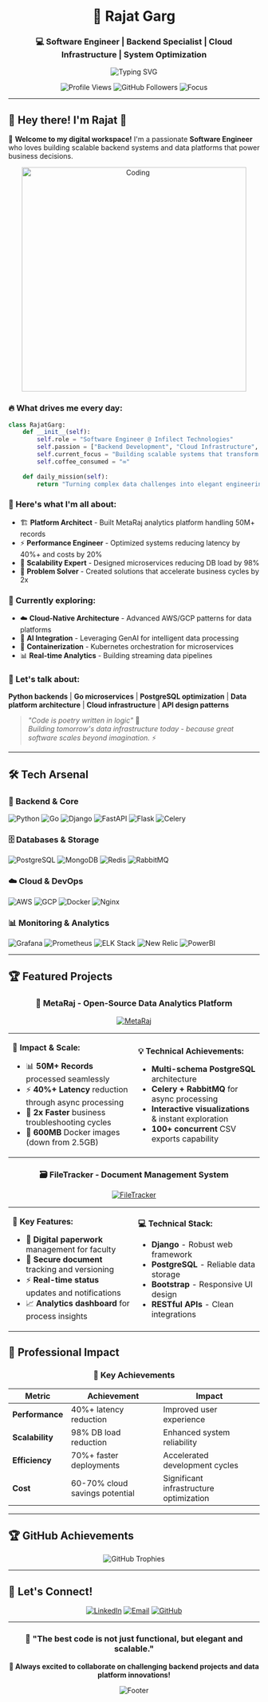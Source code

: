 <div align="center">
  
# 🚀 Rajat Garg

### 💻 Software Engineer | Backend Specialist | Cloud Infrastructure | System Optimization
<img src="https://readme-typing-svg.herokuapp.com?font=Fira+Code&size=22&pause=1000&color=00D4AA&center=true&vCenter=true&width=600&lines=Welcome+to+my+GitHub+Profile!;Backend+Engineer+%7C+Python+%7C+PostgreSQL;Microservices+%7C+Cloud+Architecture;Building+Scalable+Solutions;Performance+Optimization+Specialist" alt="Typing SVG" />

<p align="center">
  <img src="https://komarev.com/ghpvc/?username=rajatgarg765&label=Profile%20Views&color=brightgreen&style=for-the-badge" alt="Profile Views" />
  <img src="https://img.shields.io/github/followers/rajatgarg765?label=Followers&style=for-the-badge&color=blue" alt="GitHub Followers" />
  <img src="https://img.shields.io/badge/Focus-Backend%20Engineering-orange?style=for-the-badge" alt="Focus" />
</p>

</div>

---

## 🎯 Hey there! I'm Rajat 👋

🚀 **Welcome to my digital workspace!** I'm a passionate **Software Engineer** who loves building scalable backend systems and data platforms that power business decisions.

<div align="center">
  <img alt="Coding" width="450" src="https://i.pinimg.com/originals/81/17/8b/81178b47a8598f0c81c4799946101548.gif">
</div>

### 🔥 What drives me every day:
```python
class RajatGarg:
    def __init__(self):
        self.role = "Software Engineer @ Infilect Technologies"
        self.passion = ["Backend Development", "Cloud Infrastructure", "Performance Optimization"]
        self.current_focus = "Building scalable systems that transform business insights"
        self.coffee_consumed = "∞"
    
    def daily_mission(self):
        return "Turning complex data challenges into elegant engineering solutions! 🎯"
```

### 🌟 Here's what I'm all about:
- 🏗️ **Platform Architect** - Built MetaRaj analytics platform handling 50M+ records
- ⚡ **Performance Engineer** - Optimized systems reducing latency by 40%+ and costs by 20%
- 🚀 **Scalability Expert** - Designed microservices reducing DB load by 98%
- 🎯 **Problem Solver** - Created solutions that accelerate business cycles by 2x

### 🎯 Currently exploring:
- ☁️ **Cloud-Native Architecture** - Advanced AWS/GCP patterns for data platforms
- 🤖 **AI Integration** - Leveraging GenAI for intelligent data processing
- 🐳 **Containerization** - Kubernetes orchestration for microservices  
- 📊 **Real-time Analytics** - Building streaming data pipelines

### 💬 Let's talk about:
**Python backends** | **Go microservices** | **PostgreSQL optimization** | **Data platform architecture** | **Cloud infrastructure** | **API design patterns**

> *"Code is poetry written in logic"* 💫  
> *Building tomorrow's data infrastructure today - because great software scales beyond imagination.* ⚡

---

## 🛠️ Tech Arsenal

### 🔧 Backend & Core
<p align="left">
  <img src="https://img.shields.io/badge/Python-3776AB?style=for-the-badge&logo=python&logoColor=white" alt="Python" />
  <img src="https://img.shields.io/badge/Go-00ADD8?style=for-the-badge&logo=go&logoColor=white" alt="Go" />
  <img src="https://img.shields.io/badge/Django-092E20?style=for-the-badge&logo=django&logoColor=white" alt="Django" />
  <img src="https://img.shields.io/badge/FastAPI-009688?style=for-the-badge&logo=fastapi&logoColor=white" alt="FastAPI" />
  <img src="https://img.shields.io/badge/Flask-000000?style=for-the-badge&logo=flask&logoColor=white" alt="Flask" />
  <img src="https://img.shields.io/badge/Celery-37B24D?style=for-the-badge&logo=celery&logoColor=white" alt="Celery" />
</p>

### 🗄️ Databases & Storage
<p align="left">
  <img src="https://img.shields.io/badge/PostgreSQL-316192?style=for-the-badge&logo=postgresql&logoColor=white" alt="PostgreSQL" />
  <img src="https://img.shields.io/badge/MongoDB-4EA94B?style=for-the-badge&logo=mongodb&logoColor=white" alt="MongoDB" />
  <img src="https://img.shields.io/badge/Redis-DC382D?style=for-the-badge&logo=redis&logoColor=white" alt="Redis" />
  <img src="https://img.shields.io/badge/RabbitMQ-FF6600?style=for-the-badge&logo=rabbitmq&logoColor=white" alt="RabbitMQ" />
</p>

### ☁️ Cloud & DevOps
<p align="left">
  <img src="https://img.shields.io/badge/AWS-232F3E?style=for-the-badge&logo=amazon-aws&logoColor=white" alt="AWS" />
  <img src="https://img.shields.io/badge/GCP-4285F4?style=for-the-badge&logo=google-cloud&logoColor=white" alt="GCP" />
  <img src="https://img.shields.io/badge/Docker-2496ED?style=for-the-badge&logo=docker&logoColor=white" alt="Docker" />
  <img src="https://img.shields.io/badge/Nginx-009639?style=for-the-badge&logo=nginx&logoColor=white" alt="Nginx" />
</p>

### 📊 Monitoring & Analytics
<p align="left">
  <img src="https://img.shields.io/badge/Grafana-F46800?style=for-the-badge&logo=grafana&logoColor=white" alt="Grafana" />
  <img src="https://img.shields.io/badge/Prometheus-E6522C?style=for-the-badge&logo=prometheus&logoColor=white" alt="Prometheus" />
  <img src="https://img.shields.io/badge/ELK%20Stack-005571?style=for-the-badge&logo=elastic&logoColor=white" alt="ELK Stack" />
  <img src="https://img.shields.io/badge/New%20Relic-008C99?style=for-the-badge&logo=new-relic&logoColor=white" alt="New Relic" />
  <img src="https://img.shields.io/badge/PowerBI-F2C811?style=for-the-badge&logo=power-bi&logoColor=black" alt="PowerBI" />
</p>

---

## 🏆 Featured Projects

<div align="center">

### 🔬 MetaRaj - Open-Source Data Analytics Platform
[![MetaRaj](https://img.shields.io/badge/🔬%20MetaRaj-View%20Project-brightgreen?style=for-the-badge&logo=github)](https://github.com/rajatgarg765/MetaRaj)

</div>

<div align="center">
<table>
<tr>
<td width="50%">

**🎯 Impact & Scale:**
- 📊 **50M+ Records** processed seamlessly
- ⚡ **40%+ Latency** reduction through async processing
- 🚀 **2x Faster** business troubleshooting cycles
- 💾 **600MB** Docker images (down from 2.5GB)

</td>
<td width="50%">

**💡 Technical Achievements:**
- **Multi-schema PostgreSQL** architecture
- **Celery + RabbitMQ** for async processing
- **Interactive visualizations** & instant exploration
- **100+ concurrent** CSV exports capability

</td>
</tr>
</table>
</div>


<div align="center">

### 🗃️ FileTracker - Document Management System
[![FileTracker](https://img.shields.io/badge/🗃️%20FileTracker-View%20Code-blue?style=for-the-badge&logo=github)](https://github.com/rajatgarg765/FileTrackerDjango)

</div>

<div align="center">
<table>
<tr>
<td width="50%">

**🚀 Key Features:**
- 📄 **Digital paperwork** management for faculty
- 🔐 **Secure document** tracking and versioning
- ⚡ **Real-time status** updates and notifications
- 📈 **Analytics dashboard** for process insights

</td>
<td width="50%">

**💻 Technical Stack:**
- **Django** - Robust web framework
- **PostgreSQL** - Reliable data storage
- **Bootstrap** - Responsive UI design
- **RESTful APIs** - Clean integrations

</td>
</tr>
</table>
</div>


## 💼 Professional Impact

<div align="center">

### 🎯 Key Achievements

| Metric | Achievement | Impact |
|--------|-------------|--------|
| **Performance** | 40%+ latency reduction | Improved user experience |
| **Scalability** | 98% DB load reduction | Enhanced system reliability |
| **Efficiency** | 70%+ faster deployments | Accelerated development cycles |
| **Cost** | 60-70% cloud savings potential | Significant infrastructure optimization |

</div>

---

## 🏆 GitHub Achievements

<div align="center">
  <img src="https://github-profile-trophy.vercel.app/?username=rajatgarg765&theme=darkhub&no-frame=true&row=1&column=7" alt="GitHub Trophies" />
</div>

---

## 🤝 Let's Connect!

<div align="center">

[![LinkedIn](https://img.shields.io/badge/LinkedIn-0077B5?style=for-the-badge&logo=linkedin&logoColor=white)](https://www.linkedin.com/in/rajatgarg123/)
[![Email](https://img.shields.io/badge/Email-D14836?style=for-the-badge&logo=gmail&logoColor=white)](mailto:rajatrj349@gmail.com)
[![GitHub](https://img.shields.io/badge/GitHub-100000?style=for-the-badge&logo=github&logoColor=white)](https://github.com/rajatgarg765)

</div>

---

<div align="center">
  
### 💭 "The best code is not just functional, but elegant and scalable."

**🚀 Always excited to collaborate on challenging backend projects and data platform innovations!**

<img src="https://capsule-render.vercel.app/api?type=waving&color=gradient&height=100&section=footer" alt="Footer" />

</div>
